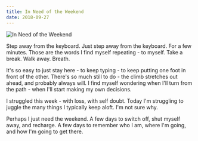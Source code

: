 ```yaml
---
title: In Need of the Weekend
date: 2018-09-27
---
```


![In Need of the Weekend](https://source.unsplash.com/cckf4TsHAuw/1600x900)

Step away from the keyboard. Just step away from the keyboard. For a few minutes. Those are the words I find myself repeating - to myself. Take a break. Walk away. Breath.

It's so easy to just stay here - to keep typing - to keep putting one foot in front of the other. There's so much still to do - the climb stretches out ahead, and probably always will. I find myself wondering when I'll turn from the path - when I'll start making my own decisions.

I struggled this week - with loss, with self doubt. Today I'm struggling to juggle the many things I typically keep aloft. I'm not sure why.

Perhaps I just need the weekend. A few days to switch off, shut myself away, and recharge. A few days to remember who I am, where I'm going, and how I'm going to get there.
